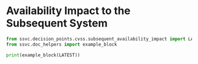 # Availability Impact to the Subsequent System

```python exec="true" idprefix=""
from ssvc.decision_points.cvss.subsequent_availability_impact import LATEST
from ssvc.doc_helpers import example_block

print(example_block(LATEST))
```
